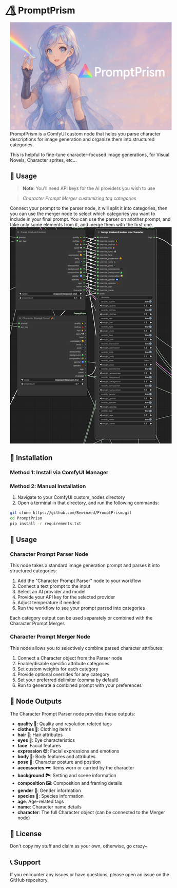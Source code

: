 # 🌈⃤ PromptPrism

![banner waifu](banner.png)
PromptPrism is a ComfyUI custom node that helps you parse character descriptions for image generation and organize them into structured categories.

This is helpful to fine-tune character-focused image generations, for Visual Novels, Character sprites, etc...

## 📸 Usage

> **Note**: You'll need API keys for the AI providers you wish to use

> _Character Prompt Merger customizing tag categories_

Connect your prompt to the parser node, it will split it into categories, then you can use the merger node to select which categories you want to include in your final prompt.
You can use the parser on another prompt, and take only some elements from it, and merge them with the first one.
![Demonstration](screenshot.png)

## 🔧 Installation

### Method 1: Install via ComfyUI Manager

### Method 2: Manual Installation

1. Navigate to your ComfyUI custom_nodes directory
2. Open a terminal in that directory, and run the following commands:

```bash
git clone https://github.com/Bewinxed/PromptPrism.git
cd PromptPrism
pip install -r requirements.txt
```

## 🚀 Usage

### Character Prompt Parser Node

This node takes a standard image generation prompt and parses it into structured categories:

1. Add the "Character Prompt Parser" node to your workflow
2. Connect a text prompt to the input
3. Select an AI provider and model
4. Provide your API key for the selected provider
5. Adjust temperature if needed
6. Run the workflow to see your prompt parsed into categories

Each category output can be used separately or combined with the Character Prompt Merger.

### Character Prompt Merger Node

This node allows you to selectively combine parsed character attributes:

1. Connect a Character object from the Parser node
2. Enable/disable specific attribute categories
3. Set custom weights for each category
4. Provide optional overrides for any category
5. Set your preferred delimiter (comma by default)
6. Run to generate a combined prompt with your preferences

## 🧩 Node Outputs

The Character Prompt Parser node provides these outputs:

- **quality 🌟**: Quality and resolution related tags
- **clothes 👗**: Clothing items
- **hair 💇**: Hair attributes
- **eyes 👀**: Eye characteristics
- **face**: Facial features
- **expression 😊**: Facial expressions and emotions
- **body 👤**: Body features and attributes
- **pose 🕺**: Character posture and position
- **accessories 🕶️**: Items worn or carried by the character
- **background 🏞️**: Setting and scene information
- **composition 🖼️**: Composition and framing details
- **gender 🚻**: Gender information
- **species 🐾**: Species information
- **age**: Age-related tags
- **name**: Character name details
- **character**: The full Character object (can be connected to the Merger node)

## 📜 License

Don't copy my stuff and claim as your own, otherwise, go crazy~

## 📞 Support

If you encounter any issues or have questions, please open an issue on the GitHub repository.
